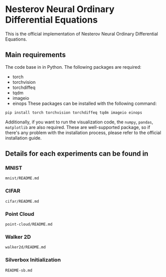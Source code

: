 # Nesterov Neural Ordinary Differential Equations

This is the official implementation of Nesterov Neural Ordinary Differential Equations. 

## Main requirements
The code base in in Python. The following packages are required:
- torch
- torchvision
- torchdiffeq
- tqdm
- imageio
- einops
These packages can be installed with the following command:
```
pip install torch torchvision torchdiffeq tqdm imageio einops
```
Additionally, if you want to run the visualization code, the ```numpy```, ```pandas```, ```matplotlib``` are also required. These are well-supported package, so if there's any problem with the installation process, please refer to the official installation guide.

## Details for each experiments can be found in
### MNIST
```
mnist/README.md
```
### CIFAR
```
cifar/README.md
```
### Point Cloud
```
point-cloud/README.md
```
### Walker 2D
```
walker2d/README.md
```
### Silverbox Initialization
```
README-sb.md
```
